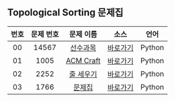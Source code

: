 ## Topological Sorting 문제집

| 번호  | 문제 번호 |                     문제 이름                     |         소스         |  언어  |
| :---: | :-------: | :-----------------------------------------------: | :------------------: | :----: |
|  00   |   14567   | [선수과목](https://www.acmicpc.net/problem/14567) | [바로가기](../14567) | Python |
|  01   |   1005    | [ACM Craft](https://www.acmicpc.net/problem/1005) | [바로가기](../1005)  | Python |
|  02   |   2252    | [줄 세우기](https://www.acmicpc.net/problem/2252) | [바로가기](../2252)  | Python |
|  03   |   1766    |  [문제집](https://www.acmicpc.net/problem/1766)   | [바로가기](../1766)  | Python |